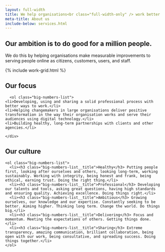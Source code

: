 ```yaml
---
layout: full-width
title: We help organisations<br class="full-width-only" /> work better for people
meta-title: About us
include-below: services.html
---
```


<div class="content-container content-container--wide content-container--top content-container--bottom">
  <h2 class="sub-heading sub-heading--centered">Our ambition is to do good for a million people.</h2>

  <p class="intro-copy spacing-top intro-copy--max-width intro-copy--centered">We do this by helping organisations make measurable improvements to serving people online as citizens, customers, users, and staff.</p>
  {% include work-grid.html %}

</div>

<div class="cheese-wedge cheese-wedge--rajah cheese-wedge--align-left">
  <div class="cheese-wedge__inner">
    <div class="cheese-wedge__copy">
      <h2 class="site-heading">Our focus</h2>

      <ol class="big-numbers-list">
    <li>Developing, using and sharing a solid professional process with better ways to work.</li>
    <li>Helping changemakers in large organisations deliver positive transformation in the way their organisation works and serve their audiences using digital technology.</li>
    <li>Building healthy, long-term partnerships with clients and other agencies.</li>
  </ol>

    </div>
  </div>
</div>

<div class="cheese-wedge cheese-wedge--aquamarine cheese-wedge--right">
  <div class="cheese-wedge__inner">
  <div class="cheese-wedge__copy">
    <h2 class="site-heading">Our culture</h2>

    <ol class="big-numbers-list">
      <li><h3 class="big-numbers-list__title">Healthy</h3> Putting people first, looking after ourselves and others, looking long-term, working sustainably. Working with integrity, being honest and frank, being ethical, earning trust. Doing the right thing.</li>
      <li><h3 class="big-numbers-list__title">Professional</h3> Developing our talents and tools, asking great questions, having high standards and ensuring quality. Achieving excellence. Doing things right.</li>
      <li><h3 class="big-numbers-list__title">Ambitious</h3> Growing ourselves, our knowledge and our expertise. Constantly seeking to be better. Aiming higher. Thinking long term. Change the world. Do things big.</li>
      <li><h3 class="big-numbers-list__title">Delivering</h3> Focus and momentum. Meeting the expectations of others. Getting things done.</li>
      <li><h3 class="big-numbers-list__title">Sharing</h3> Extreme transparency, amazing communication, brilliant collaboration, being open with our work, being consultative, and spreading success. Doing things together.</li>
    </ol>
  </div>
  </div>
</div>

